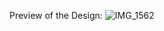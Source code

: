 Preview of the Design: 
![IMG_1562](https://github.com/user-attachments/assets/67c4cd98-3959-4856-a21c-98ee9fad0ef8)
